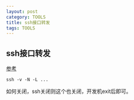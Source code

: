 ```yaml
---
layout: post
category: TOOLS
title: ssh接口转发
tags: TOOLS
---
```


## ssh接口转发

[参考](https://zhuanlan.zhihu.com/p/148825449)

```
ssh -v -N -L ...
```

如何关闭，ssh关闭则这个也关闭，开发机exit后即可。
